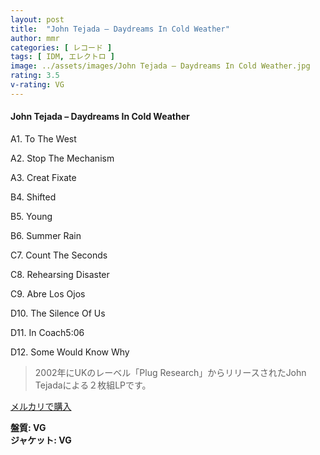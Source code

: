 ```yaml
---
layout: post
title:  "John Tejada – Daydreams In Cold Weather"
author: mmr
categories: [ レコード ]
tags: [ IDM, エレクトロ ]
image: ../assets/images/John Tejada – Daydreams In Cold Weather.jpg
rating: 3.5
v-rating: VG
---
```


#### John Tejada – Daydreams In Cold Weather

A1. To The West

A2. Stop The Mechanism

A3. Creat Fixate

B4. Shifted

B5. Young

B6. Summer Rain

C7. Count The Seconds

C8. Rehearsing Disaster

C9. Abre Los Ojos

D10. The Silence Of Us

D11. In Coach5:06

D12. Some Would Know Why

> 2002年にUKのレーベル「Plug Research」からリリースされたJohn Tejadaによる２枚組LPです。



[メルカリで購入](https://jp.mercari.com/item/m89173131309)

<div class="mt-4 mb-4 d-flex align-items-center">
<strong class="mr-1">盤質: VG</strong>
</div>
<div class="mt-4 mb-4 d-flex align-items-center">
<strong class="mr-1">ジャケット: VG</strong>
</div>
